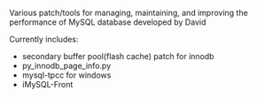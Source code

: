 Various patch/tools for managing, maintaining, and improving the performance of MySQL database developed by David

Currently includes:

  * secondary buffer pool(flash cache) patch for innodb
  * py\_innodb\_page\_info.py
  * mysql-tpcc for windows
  * iMySQL-Front
